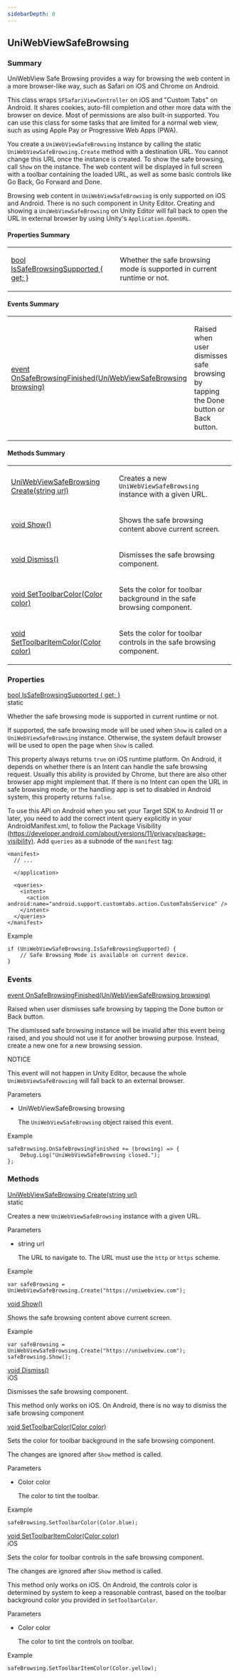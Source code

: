 ```yaml
---
sidebarDepth: 0
---
```


## UniWebViewSafeBrowsing

### Summary

UniWebView Safe Browsing provides a way for browsing the web content in a more browser-like way, such as Safari on 
iOS and Chrome on Android.

This class wraps `SFSafariViewController` on iOS and "Custom Tabs" on Android. It shares cookies, auto-fill 
completion and other more data with the browser on device. Most of permissions are also built-in supported. You can
use this class for some tasks that are limited for a normal web view, such as using Apple Pay or Progressive Web 
Apps (PWA).

You create a `UniWebViewSafeBrowsing` instance by calling the static `UniWebViewSafeBrowsing.Create` method with a
destination URL. You cannot change this URL once the instance is created. To show the safe browsing, call `Show` on
the instance. The web content will be displayed in full screen with a toolbar containing the loaded URL, as well
as some basic controls like Go Back, Go Forward and Done. 

Browsing web content in `UniWebViewSafeBrowsing` is only supported on iOS and Android. There is no such component in
Unity Editor. Creating and showing a `UniWebViewSafeBrowsing` on Unity Editor will fall back to open the URL in 
external browser by using Unity's `Application.OpenURL`.

#### Properties Summary

<table>
<tr><td><div class='api-summary-heading'><a href='#issafebrowsingsupported'><span class='return-type'>bool</span> IsSafeBrowsingSupported { get; }</a></div></td><td><div class='simple-summary'>
<p>Whether the safe browsing mode is supported in current runtime or not.</p>
</div>
</td></tr></table>

#### Events Summary

<table>
<tr><td><div class='api-summary-heading'><a href='#onsafebrowsingfinished'><span class='return-type'>event</span> OnSafeBrowsingFinished(UniWebViewSafeBrowsing browsing)</a></div></td><td><div class='simple-summary'>
<p>Raised when user dismisses safe browsing by tapping the Done button or Back button.</p>
</div>
</td></tr></table>

#### Methods Summary

<table>
<tr><td><div class='api-summary-heading'><a href='#create'><span class='return-type'>UniWebViewSafeBrowsing</span> Create(string url)</a></div></td><td><div class='simple-summary'>
<p>Creates a new <code>UniWebViewSafeBrowsing</code> instance with a given URL.</p>
</div>
</td></tr><tr><td><div class='api-summary-heading'><a href='#show'><span class='return-type'>void</span> Show()</a></div></td><td><div class='simple-summary'>
<p>Shows the safe browsing content above current screen.</p>
</div>
</td></tr><tr><td><div class='api-summary-heading'><a href='#dismiss'><span class='return-type'>void</span> Dismiss()</a></div></td><td><div class='simple-summary'>
<p>Dismisses the safe browsing component.</p>
</div>
</td></tr><tr><td><div class='api-summary-heading'><a href='#settoolbarcolor'><span class='return-type'>void</span> SetToolbarColor(Color color)</a></div></td><td><div class='simple-summary'>
<p>Sets the color for toolbar background in the safe browsing component.</p>
</div>
</td></tr><tr><td><div class='api-summary-heading'><a href='#settoolbaritemcolor'><span class='return-type'>void</span> SetToolbarItemColor(Color color)</a></div></td><td><div class='simple-summary'>
<p>Sets the color for toolbar controls in the safe browsing component.</p>
</div>
</td></tr></table>

### Properties

<div class='api-box property'>
  <div class="api-anchor" id='issafebrowsingsupported'></div><div class='api-heading' data-id='issafebrowsingsupported'><a href='#issafebrowsingsupported'><span class='return-type'>bool</span> IsSafeBrowsingSupported { get; }</a><div class='api-badge api-badge-blue'>static</div></div>
  <div class='api-body'>
    <div class='desc'>
      <div class='summary'>
<p>Whether the safe browsing mode is supported in current runtime or not.</p>
<p>If supported, the safe browsing mode will be used when <code>Show</code> is called on a <code>UniWebViewSafeBrowsing</code> instance.
Otherwise, the system default browser will be used to open the page when <code>Show</code> is called.</p>
<p>This property always returns <code>true</code> on iOS runtime platform. On Android, it depends on whether there is an Intent 
can handle the safe browsing request. Usually this ability is provided by Chrome, but there are also other browser app
might implement that. If there is no Intent can open the URL in safe browsing mode, or the handling app is set to 
disabled in Android system, this property returns <code>false</code>.</p>
<p>To use this API on Android when you set your Target SDK to Android 11 or later, you need to add the correct 
intent query explicitly in your AndroidManifest.xml, to follow the Package Visibility 
(<a href="https://developer.android.com/about/versions/11/privacy/package-visibility)">https://developer.android.com/about/versions/11/privacy/package-visibility)</a>. Add <code>queries</code> as a subnode of the 
<code>manifest</code> tag:</p>
<pre><code class="lang-xml"><span class="token operator">&lt;</span>manifest<span class="token operator">></span>
  <span class="token comment">// ...</span>
<span />
  <span class="token operator">&lt;</span><span class="token operator">/</span>application<span class="token operator">></span>
<span />
  <span class="token operator">&lt;</span>queries<span class="token operator">></span>
    <span class="token operator">&lt;</span>intent<span class="token operator">></span>
      <span class="token operator">&lt;</span><span class="token class-name">action</span> android<span class="token punctuation">:</span>name<span class="token operator">=</span><span class="token string">"android.support.customtabs.action.CustomTabsService"</span> <span class="token operator">/</span><span class="token operator">></span>
    <span class="token operator">&lt;</span><span class="token operator">/</span>intent<span class="token operator">></span>
  <span class="token operator">&lt;</span><span class="token operator">/</span>queries<span class="token operator">></span>
<span class="token operator">&lt;</span><span class="token operator">/</span>manifest<span class="token operator">></span>
</code></pre>
</div>
            <div class='example'>
    <p class='example-title'>Example</p>
<div class="language-csharp extra-class">
<pre class="language-csharp"><code><span class="token keyword">if</span> <span class="token punctuation">(</span>UniWebViewSafeBrowsing<span class="token punctuation">.</span>IsSafeBrowsingSupported<span class="token punctuation">)</span> <span class="token punctuation">{</span>
    <span class="token comment">// Safe Browsing Mode is available on current device.</span>
<span class="token punctuation">}</span>
</code></pre>
</div>
</div>
    </div>
  </div>
</div>

### Events

<div class='api-box method'>
  <div class="api-anchor" id='onsafebrowsingfinished'></div><div class='api-heading' data-id='onsafebrowsingfinished'><a href='#onsafebrowsingfinished'><span class='return-type'>event</span> OnSafeBrowsingFinished(UniWebViewSafeBrowsing browsing)</a></div>
  <div class='api-body'>
    <div class='desc'>
      <div class='summary'>
<p>Raised when user dismisses safe browsing by tapping the Done button or Back button.</p>
<p>The dismissed safe browsing instance will be invalid after this event being raised, and you should not use 
it for another browsing purpose. Instead, create a new one for a new browsing session.</p>
</div>
      <div class='warning custom-block'>
  <p class="custom-block-title">NOTICE</p>
  <p>
        This event will not happen in Unity Editor, because the whole <code>UniWebViewSafeBrowsing</code> will fall back to an 
external browser.

  </p>
</div>
      <div class='parameters'>
<div class='section-title'>Parameters</div>
<div class='parameter-item-list'><ul>
  <li>
    <div class='parameter-item'><span class='parameter-item-type'>UniWebViewSafeBrowsing</span> <span class='parameter-item-name'>browsing</span></div>
    <div class='parameter-item-desc'><p>The <code>UniWebViewSafeBrowsing</code> object raised this event.</p>
</div>
  </li>
</ul></div>
</div>
            <div class='example'>
    <p class='example-title'>Example</p>
<div class="language-csharp extra-class">
<pre class="language-csharp"><code>safeBrowsing<span class="token punctuation">.</span>OnSafeBrowsingFinished <span class="token operator">+=</span> <span class="token punctuation">(</span>browsing<span class="token punctuation">)</span> <span class="token operator">=></span> <span class="token punctuation">{</span> 
    Debug<span class="token punctuation">.</span><span class="token function">Log</span><span class="token punctuation">(</span><span class="token string">"UniWebViewSafeBrowsing closed."</span><span class="token punctuation">)</span><span class="token punctuation">;</span>
<span class="token punctuation">}</span><span class="token punctuation">;</span>
</code></pre>
</div>
</div>
    </div>
  </div>
</div>

### Methods

<div class='api-box method'>
  <div class="api-anchor" id='create'></div><div class='api-heading' data-id='create'><a href='#create'><span class='return-type'>UniWebViewSafeBrowsing</span> Create(string url)</a><div class='api-badge api-badge-blue'>static</div></div>
  <div class='api-body'>
    <div class='desc'>
      <div class='summary'>
<p>Creates a new <code>UniWebViewSafeBrowsing</code> instance with a given URL.</p>
</div>
            <div class='parameters'>
<div class='section-title'>Parameters</div>
<div class='parameter-item-list'><ul>
  <li>
    <div class='parameter-item'><span class='parameter-item-type'>string</span> <span class='parameter-item-name'>url</span></div>
    <div class='parameter-item-desc'><p>The URL to navigate to. The URL must use the <code>http</code> or <code>https</code> scheme.</p>
</div>
  </li>
</ul></div>
</div>
            <div class='example'>
    <p class='example-title'>Example</p>
<div class="language-csharp extra-class">
<pre class="language-csharp"><code><span class="token class-name"><span class="token keyword">var</span></span> safeBrowsing <span class="token operator">=</span> UniWebViewSafeBrowsing<span class="token punctuation">.</span><span class="token function">Create</span><span class="token punctuation">(</span><span class="token string">"https://uniwebview.com"</span><span class="token punctuation">)</span><span class="token punctuation">;</span>
</code></pre>
</div>
</div>
    </div>
  </div>
</div>
<div class='api-box method'>
  <div class="api-anchor" id='show'></div><div class='api-heading' data-id='show'><a href='#show'><span class='return-type'>void</span> Show()</a></div>
  <div class='api-body'>
    <div class='desc'>
      <div class='summary'>
<p>Shows the safe browsing content above current screen.</p>
</div>
                        <div class='example'>
    <p class='example-title'>Example</p>
<div class="language-csharp extra-class">
<pre class="language-csharp"><code><span class="token class-name"><span class="token keyword">var</span></span> safeBrowsing <span class="token operator">=</span> UniWebViewSafeBrowsing<span class="token punctuation">.</span><span class="token function">Create</span><span class="token punctuation">(</span><span class="token string">"https://uniwebview.com"</span><span class="token punctuation">)</span><span class="token punctuation">;</span>
safeBrowsing<span class="token punctuation">.</span><span class="token function">Show</span><span class="token punctuation">(</span><span class="token punctuation">)</span><span class="token punctuation">;</span>
</code></pre>
</div>
</div>
    </div>
  </div>
</div>
<div class='api-box method'>
  <div class="api-anchor" id='dismiss'></div><div class='api-heading' data-id='dismiss'><a href='#dismiss'><span class='return-type'>void</span> Dismiss()</a><div class='api-badge api-badge-orange'>iOS</div></div>
  <div class='api-body'>
    <div class='desc'>
      <div class='summary'>
<p>Dismisses the safe browsing component.</p>
<p>This method only works on iOS. On Android, there is no way to dismiss the safe browsing component </p>
</div>
                            </div>
  </div>
</div>
<div class='api-box method'>
  <div class="api-anchor" id='settoolbarcolor'></div><div class='api-heading' data-id='settoolbarcolor'><a href='#settoolbarcolor'><span class='return-type'>void</span> SetToolbarColor(Color color)</a></div>
  <div class='api-body'>
    <div class='desc'>
      <div class='summary'>
<p>Sets the color for toolbar background in the safe browsing component. </p>
<p>The changes are ignored after <code>Show</code> method is called.</p>
</div>
            <div class='parameters'>
<div class='section-title'>Parameters</div>
<div class='parameter-item-list'><ul>
  <li>
    <div class='parameter-item'><span class='parameter-item-type'>Color</span> <span class='parameter-item-name'>color</span></div>
    <div class='parameter-item-desc'><p>The color to tint the toolbar.</p>
</div>
  </li>
</ul></div>
</div>
            <div class='example'>
    <p class='example-title'>Example</p>
<div class="language-csharp extra-class">
<pre class="language-csharp"><code>safeBrowsing<span class="token punctuation">.</span><span class="token function">SetToolbarColor</span><span class="token punctuation">(</span>Color<span class="token punctuation">.</span>blue<span class="token punctuation">)</span><span class="token punctuation">;</span>
</code></pre>
</div>
</div>
    </div>
  </div>
</div>
<div class='api-box method'>
  <div class="api-anchor" id='settoolbaritemcolor'></div><div class='api-heading' data-id='settoolbaritemcolor'><a href='#settoolbaritemcolor'><span class='return-type'>void</span> SetToolbarItemColor(Color color)</a><div class='api-badge api-badge-orange'>iOS</div></div>
  <div class='api-body'>
    <div class='desc'>
      <div class='summary'>
<p>Sets the color for toolbar controls in the safe browsing component. </p>
<p>The changes are ignored after <code>Show</code> method is called.</p>
<p>This method only works on iOS. On Android, the controls color is determined by system to keep a reasonable 
contrast, based on the toolbar background color you provided in <code>SetToolbarColor</code>.</p>
</div>
            <div class='parameters'>
<div class='section-title'>Parameters</div>
<div class='parameter-item-list'><ul>
  <li>
    <div class='parameter-item'><span class='parameter-item-type'>Color</span> <span class='parameter-item-name'>color</span></div>
    <div class='parameter-item-desc'><p>The color to tint the controls on toolbar.</p>
</div>
  </li>
</ul></div>
</div>
            <div class='example'>
    <p class='example-title'>Example</p>
<div class="language-csharp extra-class">
<pre class="language-csharp"><code>safeBrowsing<span class="token punctuation">.</span><span class="token function">SetToolbarItemColor</span><span class="token punctuation">(</span>Color<span class="token punctuation">.</span>yellow<span class="token punctuation">)</span><span class="token punctuation">;</span>
</code></pre>
</div>
</div>
    </div>
  </div>
</div>


